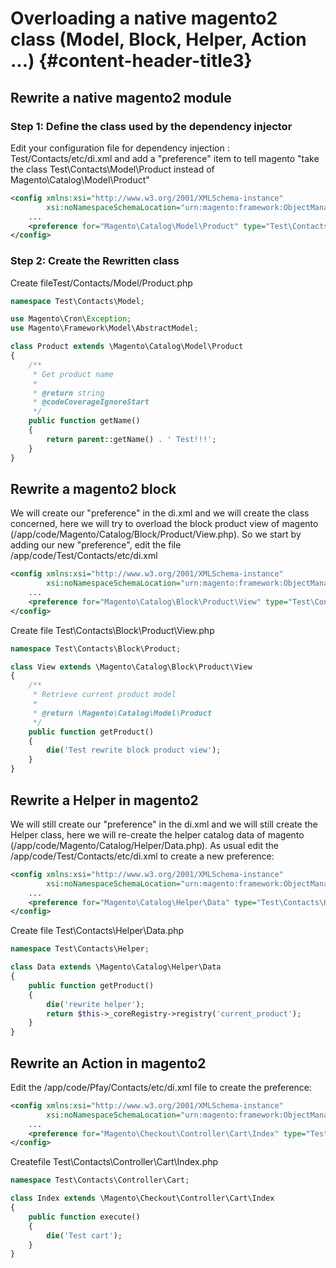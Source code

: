 # Overloading a native magento2 class \(Model, Block, Helper, Action ...\) {#content-header-title3}

## Rewrite a native magento2 module

### Step 1: Define the class used by the dependency injector

Edit your configuration file for dependency injection : Test/Contacts/etc/di.xml and add a "preference" item to tell magento "take the class Test\Contacts\Model\Product instead of Magento\Catalog\Model\Product"

```xml
<config xmlns:xsi="http://www.w3.org/2001/XMLSchema-instance"
        xsi:noNamespaceSchemaLocation="urn:magento:framework:ObjectManager/etc/config.xsd">
    ...
    <preference for="Magento\Catalog\Model\Product" type="Test\Contacts\Model\Product" />
</config>
```

### Step 2: Create the Rewritten class

Create fileTest/Contacts/Model/Product.php

```php
namespace Test\Contacts\Model;

use Magento\Cron\Exception;
use Magento\Framework\Model\AbstractModel;

class Product extends \Magento\Catalog\Model\Product
{
    /**
     * Get product name
     *
     * @return string
     * @codeCoverageIgnoreStart
     */
    public function getName()
    {
        return parent::getName() . ' Test!!!';
    }
}
```

## Rewrite a magento2 block

We will create our "preference" in the di.xml and we will create the class concerned, here we will try to overload the block product view of magento \(/app/code/Magento/Catalog/Block/Product/View.php\). So we start by adding our new "preference", edit the file /app/code/Test/Contacts/etc/di.xml

```xml
<config xmlns:xsi="http://www.w3.org/2001/XMLSchema-instance"
        xsi:noNamespaceSchemaLocation="urn:magento:framework:ObjectManager/etc/config.xsd">
    ...
    <preference for="Magento\Catalog\Block\Product\View" type="Test\Contacts\Block\Product\View" />
</config>
```

Create file Test\Contacts\Block\Product\View.php

```php
namespace Test\Contacts\Block\Product;

class View extends \Magento\Catalog\Block\Product\View
{
    /**
     * Retrieve current product model
     *
     * @return \Magento\Catalog\Model\Product
     */
    public function getProduct()
    {
        die('Test rewrite block product view');
    }
}
```

## Rewrite a Helper in magento2

We will still create our "preference" in the di.xml and we will still create the Helper class, here we will re-create the helper catalog data of magento \(/app/code/Magento/Catalog/Helper/Data.php\). As usual edit the /app/code/Test/Contacts/etc/di.xml to create a new preference:

```xml
<config xmlns:xsi="http://www.w3.org/2001/XMLSchema-instance"
        xsi:noNamespaceSchemaLocation="urn:magento:framework:ObjectManager/etc/config.xsd">
    ...
    <preference for="Magento\Catalog\Helper\Data" type="Test\Contacts\Helper\Data" />
</config>
```

Create file Test\Contacts\Helper\Data.php

```php
namespace Test\Contacts\Helper;

class Data extends \Magento\Catalog\Helper\Data
{
    public function getProduct()
    {
        die('rewrite helper');
        return $this->_coreRegistry->registry('current_product');
    }
}
```

## Rewrite an Action in magento2

Edit the /app/code/Pfay/Contacts/etc/di.xml file to create the preference:

```xml
<config xmlns:xsi="http://www.w3.org/2001/XMLSchema-instance"
        xsi:noNamespaceSchemaLocation="urn:magento:framework:ObjectManager/etc/config.xsd">
    ...
    <preference for="Magento\Checkout\Controller\Cart\Index" type="Test\Contacts\Controller\Cart\Index" />
</config>
```

Createfile Test\Contacts\Controller\Cart\Index.php

```php
namespace Test\Contacts\Controller\Cart;

class Index extends \Magento\Checkout\Controller\Cart\Index
{
    public function execute()
    {
        die('Test cart');
    }
}
```



